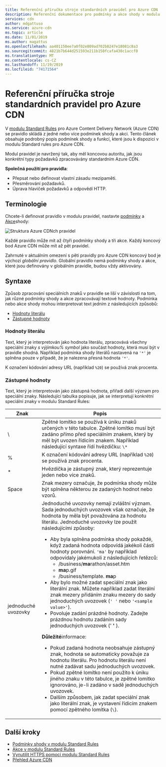 ```yaml
---
title: Referenční příručka stroje standardních pravidel pro Azure CDN | Microsoft Docs
description: Referenční dokumentace pro podmínky a akce shody v modulu Standard rules pro Azure Content Delivery Network (Azure CDN).
services: cdn
author: mdgattuso
ms.service: azure-cdn
ms.topic: article
ms.date: 11/01/2019
ms.author: magattus
ms.openlocfilehash: aa401150ee7a0f02e809ad702b8247e18081c8a3
ms.sourcegitcommit: 4821b7b644d251593e211b150fcafa430c1accf0
ms.translationtype: MT
ms.contentlocale: cs-CZ
ms.lasthandoff: 11/19/2019
ms.locfileid: "74171564"
---
```

# <a name="standard-rules-engine-reference-for-azure-cdn"></a>Referenční příručka stroje standardních pravidel pro Azure CDN

V [modulu Standard Rules](cdn-standard-rules-engine.md) pro Azure Content Delivery Network (Azure CDN) se pravidlo skládá z jedné nebo více podmínek shody a akci. Tento článek obsahuje podrobný popis podmínek shody a funkcí, které jsou k dispozici v modulu Standard rules pro Azure CDN.

Modul pravidel je navržený tak, aby měl koncovou autoritu, jak jsou konkrétní typy požadavků zpracovávány standardním Azure CDN.

**Společná použití pro pravidla**:

- Přepsat nebo definovat vlastní zásadu mezipaměti.
- Přesměrování požadavků.
- Úprava hlaviček požadavků a odpovědí HTTP.

## <a name="terminology"></a>Terminologie

Chcete-li definovat pravidlo v modulu pravidel, nastavte [podmínky](cdn-standard-rules-engine-match-conditions.md) a [Akce](cdn-standard-rules-engine-actions.md)shody:

 ![Struktura Azure CDNch pravidel](./media/cdn-standard-rules-engine-reference/cdn-rules-structure.png)

Každé pravidlo může mít až čtyři podmínky shody a tři akce. Každý koncový bod Azure CDN může mít až pět pravidel. 

Zahrnuté v aktuálním omezení s pěti pravidly pro Azure CDN koncový bod je výchozí *globální pravidlo*. Globální pravidlo nemá podmínky shody a akce, které jsou definovány v globálním pravidle, budou vždy aktivovány.

## <a name="syntax"></a>Syntaxe

Způsob zpracování speciálních znaků v pravidle se liší v závislosti na tom, jak různé podmínky shody a akce zpracovávají textové hodnoty. Podmínka nebo akce shody mohou interpretovat text jedním z následujících způsobů:

- [Hodnoty literálu](#literal-values)
- [Zástupné hodnoty](#wildcard-values)


### <a name="literal-values"></a>Hodnoty literálu

Text, který je interpretován jako hodnota literálu, zpracovává všechny speciální znaky *s výjimkou% symbol* jako součást hodnoty, která musí být v pravidle shodná. Například podmínka shody literálů nastavená na `'*'` je splněna pouze v případě, že je nalezena přesná hodnota `'*'`.

K označení kódování adresy URL (například `%20`) se používá znak procenta.

### <a name="wildcard-values"></a>Zástupné hodnoty

Text, který je interpretován jako zástupná hodnota, přiřadí další význam pro speciální znaky. Následující tabulka popisuje, jak se interpretují konkrétní speciální znaky v modulu Standard Rules:

Znak | Popis
----------|------------
\ | Zpětné lomítko se používá k úniku znaků určených v této tabulce. Zpětné lomítko musí být zadáno přímo před speciálním znakem, který by měl být uvozen řídicím znakem. Například následující syntaxe řídí hvězdičku: `\*`
% | K označení kódování adresy URL (například `%20`) se používá znak procenta.
\* | Hvězdička je zástupný znak, který reprezentuje jeden nebo více znaků.
Space | Znak mezery označuje, že podmínka shody může být splněna některou ze zadaných hodnot nebo vzorů.
jednoduché uvozovky | Jednoduché uvozovky nemají zvláštní význam. Sada jednoduchých uvozovek však označuje, že hodnota by měla být považována za hodnotu literálu. Jednoduché uvozovky lze použít následujícími způsoby:<ul><li>Aby byla splněna podmínka shody pokaždé, když zadaná hodnota odpovídá jakékoli části hodnoty porovnání.  `'ma'` by například odpovídaly jakémukoli z následujících řetězců: <ul><li>/business/**ma**rathon/asset.htm</li><li>**ma**p.gif</li><li>/business/template. **ma**p</li></ul><li>Aby bylo možné zadat speciální znak jako literální znak. Můžete například zadat literální znak mezery přidáním znaku mezery do sady jednoduchých uvozovek (`' '` nebo `'<sample value>'`).</li><li>Povoluje zadání prázdné hodnoty. Zadejte prázdnou hodnotu zadáním sady jednoduchých uvozovek (' **'** ).</li></ul>**Důležité**informace:<br /><ul><li>Pokud zadaná hodnota neobsahuje zástupný znak, hodnota se automaticky považuje za hodnotu literálu. Pro hodnotu literálu není nutné zadávat sadu jednoduchých uvozovek.</li><li>Pokud zpětné lomítko není použito k úniku jiného znaku v této tabulce, je zpětné lomítko ignorováno, je-li zadáno v sadě jednoduchých uvozovek.</li><li>Dalším způsobem, jak zadat speciální znak jako literální znak, je vystavení řídicím znakem pomocí zpětného lomítka (`\`).</li></ul>

## <a name="next-steps"></a>Další kroky

- [Podmínky shody v modulu Standard Rules](cdn-standard-rules-engine-match-conditions.md)
- [Akce v modulu Standard Rules](cdn-standard-rules-engine-actions.md)
- [Vynutilit HTTPS pomocí modulu Standard Rules](cdn-standard-rules-engine.md)
- [Přehled Azure CDN](cdn-overview.md)
